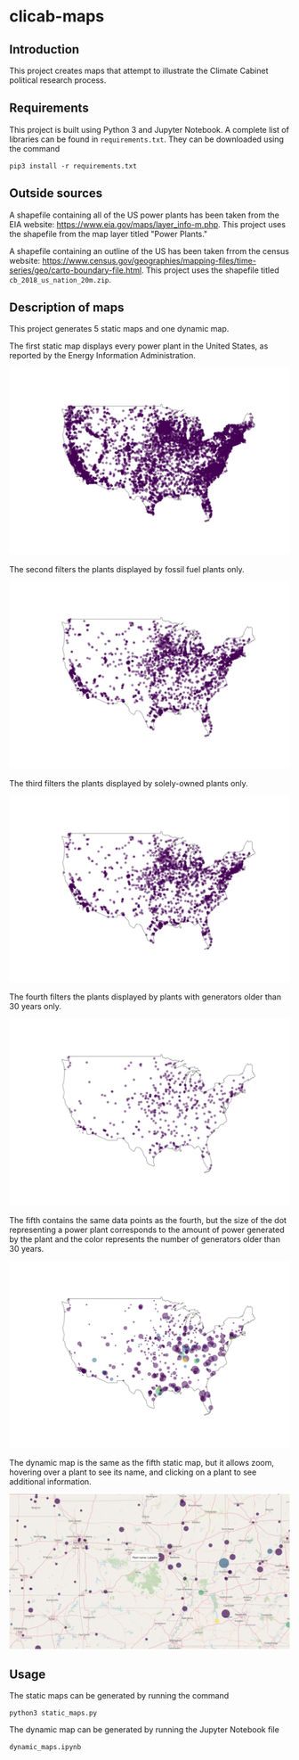 # clicab-maps

## Introduction

This project creates maps that attempt to illustrate the Climate Cabinet political research process.

## Requirements

This project is built using Python 3 and Jupyter Notebook. A complete list of libraries can be found in `requirements.txt`. They can be downloaded using the command

    pip3 install -r requirements.txt

## Outside sources

A shapefile containing all of the US power plants has been taken from the EIA website: <https://www.eia.gov/maps/layer_info-m.php>. This project uses the shapefile from the map layer titled "Power Plants."

A shapefile containing an outline of the US has been taken frrom the census website: <https://www.census.gov/geographies/mapping-files/time-series/geo/carto-boundary-file.html>. This project uses the shapefile titled `cb_2018_us_nation_20m.zip`.

## Description of maps

This project generates 5 static maps and one dynamic map.

The first static map displays every power plant in the United States, as reported by the Energy Information Administration.

![Static map 1](img/Figure_1.png)

The second filters the plants displayed by fossil fuel plants only.

![Static map 2](img/Figure_2.png)

The third filters the plants displayed by solely-owned plants only.

![Static map 3](img/Figure_3.png)

The fourth filters the plants displayed by plants with generators older than 30 years only.

![Static map 4](img/Figure_4.png)

The fifth contains the same data points as the fourth, but the size of the dot representing a power plant corresponds to the amount of power generated by the plant and the color represents the number of generators older than 30 years.

![Static map 5](img/Figure_5.png)

The dynamic map is the same as the fifth static map, but it allows zoom, hovering over a plant to see its name, and clicking on a plant to see additional information.

![Dynamic map](img/Figure_6.png)

## Usage

The static maps can be generated by running the command
```
python3 static_maps.py
```

The dynamic map can be generated by running the Jupyter Notebook file
```
dynamic_maps.ipynb
```
